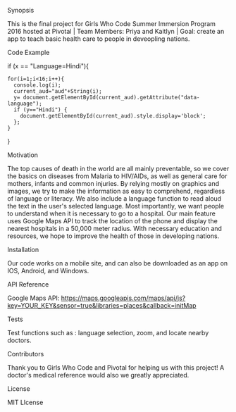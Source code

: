 
Synopsis

This is the final project for Girls Who Code Summer Immersion Program 2016 hosted at Pivotal | Team Members: Priya and Kaitlyn | 
Goal: create an app to teach basic health care to people in deveopling nations.

Code Example

 if (x == "Language=Hindi"){ 
    
    for(i=1;i<16;i++){
      console.log(i);
      current_aud="aud"+String(i);
      y= document.getElementById(current_aud).getAttribute("data-language");
      if (y=="Hindi") {
        document.getElementById(current_aud).style.display='block';
      };
    }
  }

Motivation

The top causes of death in the world are all mainly preventable, so we cover the basics on diseases from Malaria to HIV/AIDs, as well as general care for mothers, infants and common injuries. By relying mostly on graphics and images, we try to make the information as easy to comprehend, regardless of language or literacy. We also include a language function to read aloud the text in the user's selected language. Most importantly, we want people to understand when it is necessary to go to a hospital. Our main feature uses Google Maps API to track the location of the phone and display the nearest hospitals in a 50,000 meter radius. With necessary education and resources, we hope to improve the health of those in developing nations. 

Installation

Our code works on a mobile site, and can also be downloaded as an app on IOS, Android, and Windows. 

API Reference

Google Maps API: 
https://maps.googleapis.com/maps/api/js?key=YOUR_KEY&sensor=true&libraries=places&callback=initMap

Tests

Test functions such as : language selection, zoom, and locate nearby doctors. 

Contributors

Thank you to Girls Who Code and Pivotal for helping us with this project! A doctor's medical reference would also we greatly appreciated. 

License

MIT LIcense 

